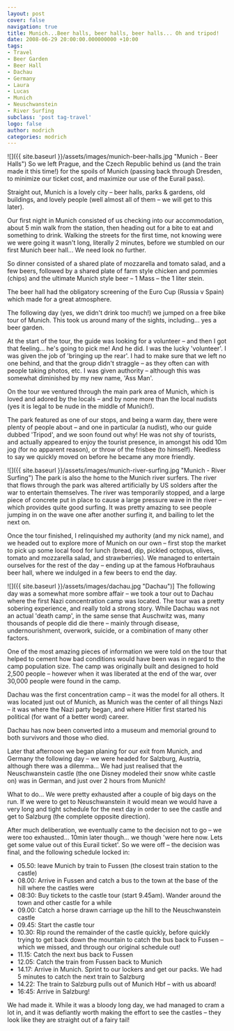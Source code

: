 ```yaml
---
layout: post
cover: false
navigation: true
title: Munich...Beer halls, beer halls, beer halls... Oh and tripod!
date: 2008-06-29 20:00:00.000000000 +10:00
tags: 
- Travel
- Beer Garden
- Beer Hall
- Dachau
- Germany
- Laura
- Lucas
- Munich
- Neuschwanstein
- River Surfing
subclass: 'post tag-travel'
logo: false
author: modrich
categories: modrich
---
```

![]({{ site.baseurl }}/assets/images/munich-beer-halls.jpg "Munich - Beer Halls")
So we left Prague, and the Czech Republic behind us (and the train made it this time!) for the spoils of Munich (passing back through Dresden, to minimize our ticket cost, and maximize our use of the Eurail pass).

Straight out, Munich is a lovely city – beer halls, parks & gardens, old buildings, and lovely people (well almost all of them – we will get to this later).

Our first night in Munich consisted of us checking into our accommodation, about 5 min walk from the station, then heading out for a bite to eat and something to drink. Walking the streets for the first time, not knowing were we were going it wasn't long, literally 2 minutes, before we stumbled on our first Munich beer hall... We need look no further.

So dinner consisted of a shared plate of mozzarella and tomato salad, and a few beers, followed by a shared plate of farm style chicken and pommies (chips) and the ultimate Munich style beer – 1 Mass – the 1 liter stein.

The beer hall had the obligatory screening of the Euro Cup (Russia v Spain) which made for a great atmosphere.

The following day (yes, we didn't drink too much!) we jumped on a free bike tour of Munich. This took us around many of the sights, including... yes a beer garden.

At the start of the tour, the guide was looking for a volunteer – and then I got that feeling... he's going to pick me! And he did. I was the lucky 'volunteer'. I was given the job of 'bringing up the rear'. I had to make sure that we left no one behind, and that the group didn't straggle – as they often can with people taking photos, etc. I was given authority – although this was somewhat diminished by my new name, 'Ass Man'.

On the tour we ventured through the main park area of Munich, which is loved and adored by the locals – and by none more than the local nudists (yes it is legal to be nude in the middle of Munich!).

The park featured as one of our stops, and being a warm day, there were plenty of people about – and one in particular (a nudist), who our guide dubbed 'Tripod', and we soon found out why! He was not shy of tourists, and actually appeared to enjoy the tourist presence, in amongst his odd 10m jog (for no apparent reason), or throw of the frisbee (to himself). Needless to say we quickly moved on before he became any more friendly.

![]({{ site.baseurl }}/assets/images/munich-river-surfing.jpg "Munich - River Surfing")
The park is also the home to the Munich river surfers. The river that flows through the park was altered artificially by US solders after the war to entertain themselves. The river was temporarily stopped, and a large piece of concrete put in place to cause a large pressure wave in the river – which provides quite good surfing. It was pretty amazing to see people jumping in on the wave one after another surfing it, and bailing to let the next on.

Once the tour finished, I relinquished my authority (and my nick name), and we headed out to explore more of Munich on our own – first stop the market to pick up some local food for lunch (bread, dip, pickled octopus, olives, tomato and mozzarella salad, and strawberries). We managed to entertain ourselves for the rest of the day – ending up at the famous Hofbrauhaus beer hall, where we indulged in a few beers to end the day.

![]({{ site.baseurl }}/assets/images/dachau.jpg "Dachau")]
The following day was a somewhat more sombre affair – we took a tour out to Dachau where the first Nazi concentration camp was located. The tour was a pretty sobering experience, and really told a strong story. While Dachau was not an actual 'death camp', in the same sense that Auschwitz was, many thousands of people did die there – mainly through disease, undernourishment, overwork, suicide, or a combination of many other factors.

One of the most amazing pieces of information we were told on the tour that helped to cement how bad conditions would have been was in regard to the camp population size. The camp was originally built and designed to hold 2,500 people – however when it was liberated at the end of the war, over 30,000 people were found in the camp.

Dachau was the first concentration camp – it was the model for all others. It was located just out of Munich, as Munich was the center of all things Nazi – it was where the Nazi party began, and where Hitler first started his political (for want of a better word) career.

Dachau has now been converted into a museum and memorial ground to both survivors and those who died.

Later that afternoon we began planing for our exit from Munich, and Germany the following day – we were headed for Salzburg, Austria, although there was a dilemma... We had just realised that the Neuschwanstein castle (the one Disney modeled their snow white castle on) was in German, and just over 2 hours from Munich!

What to do... We were pretty exhausted after a couple of big days on the run. If we were to get to Neuschwanstein it would mean we would have a very long and tight schedule for the next day in order to see the castle and get to Salzburg (the complete opposite direction).

After much deliberation, we eventually came to the decision not to go – we were too exhausted... 10min later though... we though 'were here now. Lets get some value out of this Eurail ticket'. So we were off – the decision was final, and the following schedule locked in:

- 05.50: leave Munich by train to Fussen (the closest train station to the castle)
- 08.00: Arrive in Fussen and catch a bus to the town at the base of the hill where the castles were
- 08:30: Buy tickets to the castle tour (start 9.45am). Wander around the town and other castle for a while
- 09.00: Catch a horse drawn carriage up the hill to the Neuschwanstein castle
- 09.45: Start the castle tour
- 10.30: Rip round the remainder of the castle quickly, before quickly trying to get back down the mountain to catch the bus back to Fussen – which we missed, and through our original schedule out!
- 11.15: Catch the next bus back to Fussen
- 12.05: Catch the train from Fussen back to Munich
- 14.17: Arrive in Munich. Sprint to our lockers and get our packs. We had 5 minutes to catch the next train to Salzburg
- 14.22: The train to Salzburg pulls out of Munich Hbf – with us aboard!
- 16:45: Arrive in Salzburg!

We had made it. While it was a bloody long day, we had managed to cram a lot in, and it was defiantly worth making the effort to see the castles – they look like they are straight out of a fairy tail!

